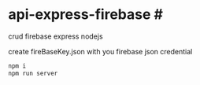 ﻿# api-express-firebase ﻿#
crud firebase express nodejs

create fireBaseKey.json with you firebase json credential

```bash
npm i 
npm run server
```

